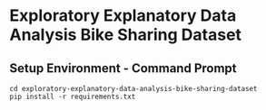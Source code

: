 # Exploratory Explanatory Data Analysis Bike Sharing Dataset

## Setup Environment - Command Prompt
```
cd exploratory-explanatory-data-analysis-bike-sharing-dataset
pip install -r requirements.txt
```
